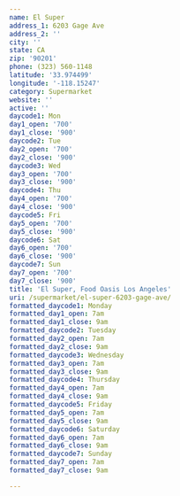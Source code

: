 ```yaml
---
name: El Super
address_1: 6203 Gage Ave
address_2: ''
city: ''
state: CA
zip: '90201'
phone: (323) 560-1148
latitude: '33.974499'
longitude: '-118.15247'
category: Supermarket
website: ''
active: ''
daycode1: Mon
day1_open: '700'
day1_close: '900'
daycode2: Tue
day2_open: '700'
day2_close: '900'
daycode3: Wed
day3_open: '700'
day3_close: '900'
daycode4: Thu
day4_open: '700'
day4_close: '900'
daycode5: Fri
day5_open: '700'
day5_close: '900'
daycode6: Sat
day6_open: '700'
day6_close: '900'
daycode7: Sun
day7_open: '700'
day7_close: '900'
title: 'El Super, Food Oasis Los Angeles'
uri: /supermarket/el-super-6203-gage-ave/
formatted_daycode1: Monday
formatted_day1_open: 7am
formatted_day1_close: 9am
formatted_daycode2: Tuesday
formatted_day2_open: 7am
formatted_day2_close: 9am
formatted_daycode3: Wednesday
formatted_day3_open: 7am
formatted_day3_close: 9am
formatted_daycode4: Thursday
formatted_day4_open: 7am
formatted_day4_close: 9am
formatted_daycode5: Friday
formatted_day5_open: 7am
formatted_day5_close: 9am
formatted_daycode6: Saturday
formatted_day6_open: 7am
formatted_day6_close: 9am
formatted_daycode7: Sunday
formatted_day7_open: 7am
formatted_day7_close: 9am

---
```

